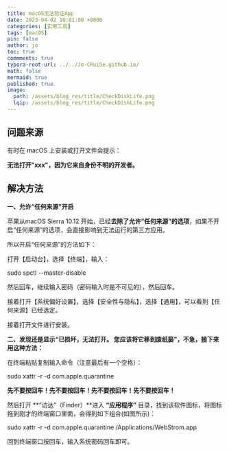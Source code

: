 ```yaml
---
title: macOS无法验证App
date: 2023-04-02 10:01:00 +0800
categories: [实用工具]
tags: [macOS]
pin: false
author: jo
toc: true
commments: true
typora-root-url: ../../Jo-CRuiSe.github.io/
math: false
mermaid: true
published: true
image:
  path: /assets/blog_res/title/CheckDiskLife.png
  lqip: /assets/blog_res/title/CheckDiskLife.png
---
```


## 问题来源

有时在 macOS 上安装或打开文件会提示：

**无法打开"xxx"，因为它来自身份不明的开发者。**

## 解决方法

**一、允许“任何来源”开启**

苹果从macOS Sierra 10.12 开始，已经**去除了允许“任何来源”的选项**，如果不开启“任何来源”的选项，会直接影响到无法运行的第三方应用。

所以开启“任何来源”的方法如下：

打开【启动台】，选择【终端】，输入：

sudo spctl --master-disable

然后回车，继续输入密码（密码输入时是不可见的），然后回车。

接着打开【系统偏好设置】，选择【安全性与隐私】，选择【通用】，可以看到【任何来源】已经选定。

接着打开文件进行安装。

**二、发现还是显示“已损坏，无法打开。 您应该将它移到废纸篓”，不急，接下来用这种方法：**

在终端粘贴复制输入命令（注意最后有一个空格）：

sudo xattr -r -d com.apple.quarantine 

**先不要按回车！先不要按回车！先不要按回车！先不要按回车！**

然后打开 **“访达”（Finder）**进入 **“应用程序”** 目录，找到该软件图标，将图标拖到刚才的终端窗口里面，会得到如下组合(如图所示)：

sudo xattr -r -d com.apple.quarantine /Applications/WebStrom.app

回到终端窗口按回车，输入系统密码回车即可。